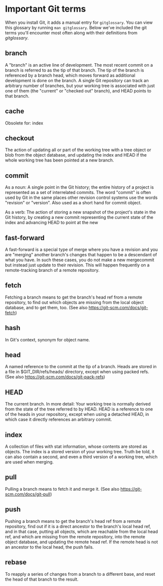 # Important Git terms

When you install Git, it adds a manual entry for `gitglossary`. You can view
this glossary by running `man gitglossary`. Below we've included the git terms
you'll encounter most often along with their definitions from *gitglossary*.

## branch
A "branch" is an active line of development. The most recent commit
on a branch is referred to as the tip of that branch. The tip of
the branch is referenced by a branch head, which moves forward as
additional development is done on the branch. A single Git
repository can track an arbitrary number of branches, but your
working tree is associated with just one of them (the "current" or
"checked out" branch), and HEAD points to that branch.

## cache
Obsolete for: index

## checkout
The action of updating all or part of the working tree with a tree
object or blob from the object database, and updating the index and
HEAD if the whole working tree has been pointed at a new branch.

## commit
As a noun: A single point in the Git history; the entire history of
a project is represented as a set of interrelated commits. The word
"commit" is often used by Git in the same places other revision
control systems use the words "revision" or "version". Also used as
a short hand for commit object.

As a verb: The action of storing a new snapshot of the project's
state in the Git history, by creating a new commit representing the
current state of the index and advancing HEAD to point at the new

## fast-forward
A fast-forward is a special type of merge where you have a revision
and you are "merging" another branch's changes that happen to be a
descendant of what you have. In such these cases, you do not make a
new mergecommit but instead just update to their revision. This will
happen frequently on a remote-tracking branch of a remote
repository.

## fetch
Fetching a branch means to get the branch's head ref from a remote
repository, to find out which objects are missing from the local
object database, and to get them, too. (See also https://git-scm.com/docs/git-fetch)
## hash
In Git's context, synonym for object name.

## head
A named reference to the commit at the tip of a branch. Heads are
stored in a file in $GIT_DIR/refs/heads/ directory, except when
using packed refs. (See also https://git-scm.com/docs/git-pack-refs) 

## HEAD
The current branch. In more detail: Your working tree is normally
derived from the state of the tree referred to by HEAD. HEAD is a
reference to one of the heads in your repository, except when using
a detached HEAD, in which case it directly references an arbitrary
commit.

## index
A collection of files with stat information, whose contents are
stored as objects. The index is a stored version of your working
tree. Truth be told, it can also contain a second, and even a third
version of a working tree, which are used when merging.

## pull
Pulling a branch means to fetch it and merge it. (See also https://git-scm.com/docs/git-pull) 

## push
Pushing a branch means to get the branch's head ref from a remote
repository, find out if it is a direct ancestor to the branch's
local head ref, and in that case, putting all objects, which are
reachable from the local head ref, and which are missing from the
remote repository, into the remote object database, and updating
the remote head ref. If the remote head is not an ancestor to the
local head, the push fails.

## rebase
To reapply a series of changes from a branch to a different base,
and reset the head of that branch to the result.
